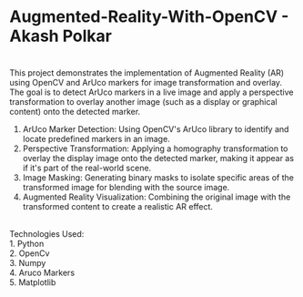 # Augmented-Reality-With-OpenCV - Akash Polkar
#
This project demonstrates the implementation of Augmented Reality (AR) using OpenCV and ArUco markers for image transformation and overlay. The goal is to detect ArUco markers in a live image and apply a perspective transformation to overlay another image (such as a display or graphical content) onto the detected marker.
<br>
1. ArUco Marker Detection: Using OpenCV's ArUco library to identify and locate predefined markers in an image.
2. Perspective Transformation: Applying a homography transformation to overlay the display image onto the detected marker, making it appear as if it's part of the real-world scene.
3. Image Masking: Generating binary masks to isolate specific areas of the transformed image for blending with the source image.
4. Augmented Reality Visualization: Combining the original image with the transformed content to create a realistic AR effect.
<br>
Technologies Used:
<br>
1. Python
<br>
2. OpenCv
<br>
3. Numpy
<br>
4. Aruco Markers
<br>
5. Matplotlib
